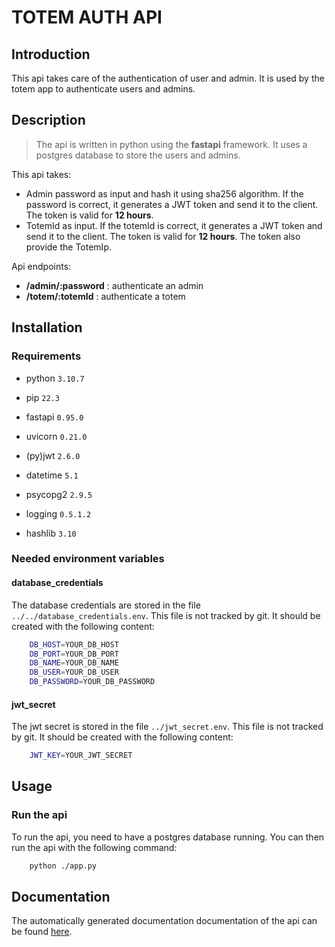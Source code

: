 # TOTEM AUTH API

## Introduction

This api takes care of the authentication of user and admin. It is used by the totem app to authenticate users and admins.

## Description

>The api is written in python using the **fastapi** framework. It uses a postgres database to store the users and admins.

This api takes:

- Admin password as input and hash it using sha256 algorithm. If the password is correct, it generates a JWT token and send it to the client. The token is valid for **12 hours**.
- TotemId as input. If the totemId is correct, it generates a JWT token and send it to the client. The token is valid for **12 hours**. The token also provide the TotemIp.

Api endpoints:

- **/admin/:password** : authenticate an admin
- **/totem/:totemId** : authenticate a totem

## Installation

### Requirements

- python `3.10.7`
- pip `22.3`

- fastapi `0.95.0`
- uvicorn  `0.21.0`
- (py)jwt `2.6.0`
- datetime `5.1`
- psycopg2 `2.9.5`
- logging `0.5.1.2`
- hashlib `3.10`

### Needed environment variables

#### database_credentials

The database credentials are stored in the file `../../database_credentials.env`. This file is not tracked by git. It should be created with the following content:

```bash
    DB_HOST=YOUR_DB_HOST
    DB_PORT=YOUR_DB_PORT
    DB_NAME=YOUR_DB_NAME
    DB_USER=YOUR_DB_USER
    DB_PASSWORD=YOUR_DB_PASSWORD
```

#### jwt_secret

The jwt secret is stored in the file `../jwt_secret.env`. This file is not tracked by git. It should be created with the following content:

```bash
    JWT_KEY=YOUR_JWT_SECRET
```

## Usage

### Run the api

To run the api, you need to have a postgres database running. You can then run the api with the following command:

```bash
    python ./app.py
```

## Documentation

The automatically generated documentation documentation of the api can be found [here](http://localhost:5000/docs#).
